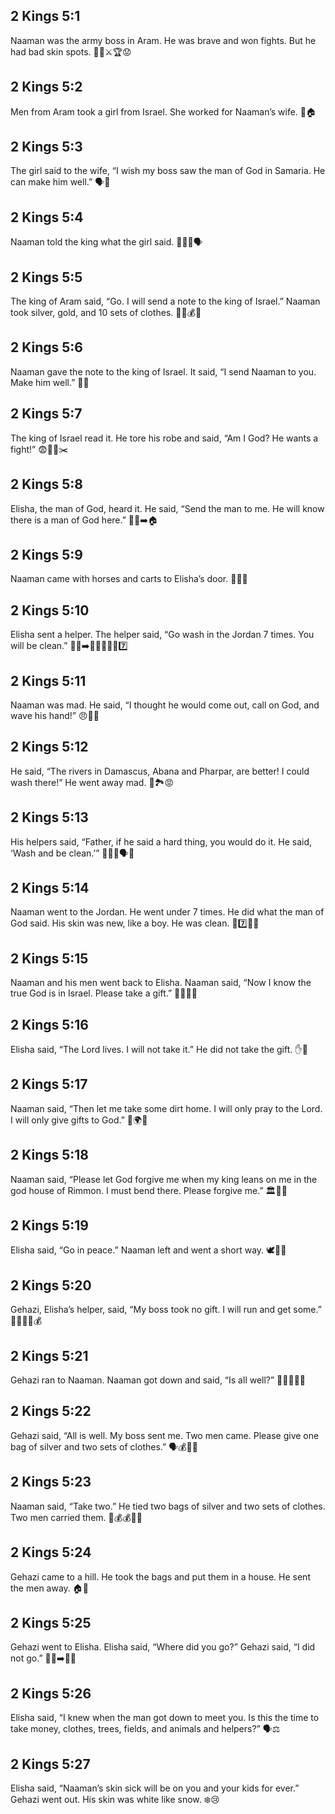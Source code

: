## 2 Kings 5:1
Naaman was the army boss in Aram. He was brave and won fights. But he had bad skin spots. 🧔‍♂️⚔️🏆😟
## 2 Kings 5:2
Men from Aram took a girl from Israel. She worked for Naaman’s wife. 👧🏠
## 2 Kings 5:3
The girl said to the wife, “I wish my boss saw the man of God in Samaria. He can make him well.” 🗣️🙏
## 2 Kings 5:4
Naaman told the king what the girl said. 🧔‍♂️👑🗣️
## 2 Kings 5:5
The king of Aram said, “Go. I will send a note to the king of Israel.” Naaman took silver, gold, and 10 sets of clothes. 👑📝💰👕
## 2 Kings 5:6
Naaman gave the note to the king of Israel. It said, “I send Naaman to you. Make him well.” 📨👑
## 2 Kings 5:7
The king of Israel read it. He tore his robe and said, “Am I God? He wants a fight!” 😨👑🧥✂️
## 2 Kings 5:8
Elisha, the man of God, heard it. He said, “Send the man to me. He will know there is a man of God here.” 🧔‍♂️➡️🏠
## 2 Kings 5:9
Naaman came with horses and carts to Elisha’s door. 🐎🛞🚪
## 2 Kings 5:10
Elisha sent a helper. The helper said, “Go wash in the Jordan 7 times. You will be clean.” 🧍‍♂️➡️🧑‍🤝‍🧑🚿🌊7️⃣
## 2 Kings 5:11
Naaman was mad. He said, “I thought he would come out, call on God, and wave his hand!” 😠🤷‍♂️
## 2 Kings 5:12
He said, “The rivers in Damascus, Abana and Pharpar, are better! I could wash there!” He went away mad. 🌊🏞️😡
## 2 Kings 5:13
His helpers said, “Father, if he said a hard thing, you would do it. He said, ‘Wash and be clean.’” 🧑‍🤝‍🧑🗣️🤲
## 2 Kings 5:14
Naaman went to the Jordan. He went under 7 times. He did what the man of God said. His skin was new, like a boy. He was clean. 🌊7️⃣🧼😊
## 2 Kings 5:15
Naaman and his men went back to Elisha. Naaman said, “Now I know the true God is in Israel. Please take a gift.” 🧔‍♂️🙏🎁
## 2 Kings 5:16
Elisha said, “The Lord lives. I will not take it.” He did not take the gift. ✋🎁
## 2 Kings 5:17
Naaman said, “Then let me take some dirt home. I will only pray to the Lord. I will only give gifts to God.” 🧺🌍🙌
## 2 Kings 5:18
Naaman said, “Please let God forgive me when my king leans on me in the god house of Rimmon. I must bend there. Please forgive me.” 🏛️🙇‍♂️
## 2 Kings 5:19
Elisha said, “Go in peace.” Naaman left and went a short way. 🕊️🚶‍♂️
## 2 Kings 5:20
Gehazi, Elisha’s helper, said, “My boss took no gift. I will run and get some.” 🧍‍♂️🏃‍♂️💰
## 2 Kings 5:21
Gehazi ran to Naaman. Naaman got down and said, “Is all well?” 🏃‍♂️🛞🧍‍♂️
## 2 Kings 5:22
Gehazi said, “All is well. My boss sent me. Two men came. Please give one bag of silver and two sets of clothes.” 🗣️💰👕👕
## 2 Kings 5:23
Naaman said, “Take two.” He tied two bags of silver and two sets of clothes. Two men carried them. 🎁💰💰👕👕
## 2 Kings 5:24
Gehazi came to a hill. He took the bags and put them in a house. He sent the men away. 🏠🛄
## 2 Kings 5:25
Gehazi went to Elisha. Elisha said, “Where did you go?” Gehazi said, “I did not go.” 🚶‍♂️➡️🧔‍♂️
## 2 Kings 5:26
Elisha said, “I knew when the man got down to meet you. Is this the time to take money, clothes, trees, fields, and animals and helpers?” 🗣️⚖️
## 2 Kings 5:27
Elisha said, “Naaman’s skin sick will be on you and your kids for ever.” Gehazi went out. His skin was white like snow. ❄️😢
